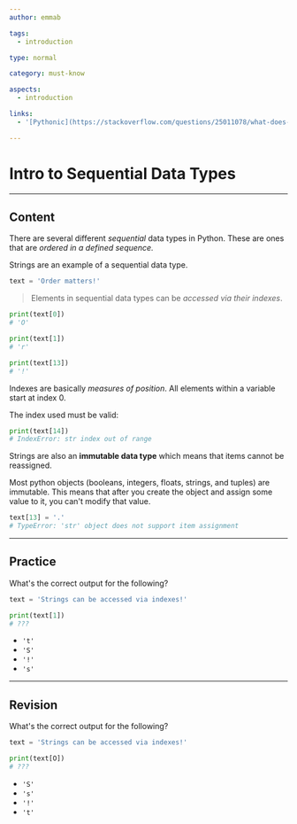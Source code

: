 ```yaml
---
author: emmab

tags:
  - introduction

type: normal

category: must-know

aspects:
  - introduction

links:
  - '[Pythonic](https://stackoverflow.com/questions/25011078/what-does-pythonic-mean){website}'

---
```


# Intro to Sequential Data Types

---
## Content

There are several different *sequential* data types in Python. These are ones that are *ordered in a defined sequence.*

Strings are an example of a sequential data type.

```python
text = 'Order matters!'
```

> Elements in sequential data types can be *accessed via their indexes*.

```python
print(text[0])
# 'O'

print(text[1])
# 'r'

print(text[13])
# '!'
```

Indexes are basically *measures of position*. All elements within a variable start at index 0.

The index used must be valid:

```python
print(text[14])
# IndexError: str index out of range
```

Strings are also an **immutable data type** which means that items cannot be reassigned.

Most python objects (booleans, integers, floats, strings, and tuples) are immutable. This means that after you create the object and assign some value to it, you can't modify that value.

```python
text[13] = '.'
# TypeError: 'str' object does not support item assignment
```

---
## Practice

What's the correct output for the following?

```python
text = 'Strings can be accessed via indexes!'

print(text[1])
# ???
```

* `'t'`
* `'S'`
* `'!'`
* `'s'`

---
## Revision

What's the correct output for the following?

```python
text = 'Strings can be accessed via indexes!'

print(text[O])
# ???
```

* `'S'`
* `'s'`
* `'!'`
* `'t'`

